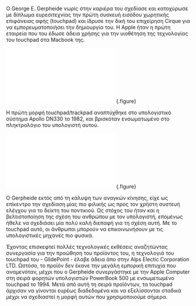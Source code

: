 Ο George E. Gerpheide νωρίς στην καριέρα του σχεδίασε και κατοχύρωσε με δίπλωμα ευρεσιτεχνίας την πρώτη συσκευή εισόδου χωρητικής επιφάνειας αφής (touchpad) και 
ίδρυσε την δική του επιχείρηση Cirque για να εμπορευματοποιήσει την δημιουργία του. Η Apple ήταν η πρώτη εταιρεία που του έδωσε άδεια χρήσης για την υιοθέτηση της 
τεχνολογίας του touchpad στα Macbook της.

![](george-gerpheide.md){.figure}

Η πρώτη μορφή touchpad/trackpad αναπτύχθηκε στο υπολογιστικό σύστημα Apollo DN330 το 1982, και βρισκόταν ενσωματωμένο στο πληκτρολόγιο του υπολογιστή αυτού.

![](apollo-dn330-touchpad.md){.figure}

Ο Gerpheide εκτός από τη κάλυψη των αναγκών κίνησης, είχε ως επίκεντρο την σχεδίαση μίας πιο φιλικής ως προς τον χρήστη συστευή ελέγχου για το δείκτη του ποντικιού.
Ως στόχος του ήταν και η βελτιστοποίηση της σχέση του ανθρώπου με τον υπολογιστή, επομένως ήθελε να σχεδιάσει μία πολύ καλή διεπαφή για τη σχέση αυτή. Με το touchpad 
αυτό, οι άνθρωποι μπορούν να επικοινωνήσουν με τις υπολογιστικές μηχανές πιο φυσικά.

Έχοντας επισκεφτεί πολλές τεχνολογικές εκθέσεις αναζητώντας συνεργασία για την προώθηση του προϊόντος του, η τεχνολογιά του touchpad του - GlidePoint - έλαβε άδεια άπο 
στην Alps Electic Corporation LTD. Ωστόσο, το προϊόν δεν έκανε την μεγάλη εμπορική επιτυχία που αναμενόταν, μέχρι που o Gerpheide συνεργάστηκε με την Apple Computer στη
σειρά φορητών υπολογιστών PowerBook 500 με ενσωμετωμένο touchpad το 1994. Μετά από αυτή τη σειρά προϊόντων, τα touchpad άρχισαν να γίνονται ευρέως διαδεδομένα και να 
εξελίσσονται σταδικά μέχρι να σχεδιαστεί η μορφή αυτών που χρησιμοποιούμε σήμερα.
